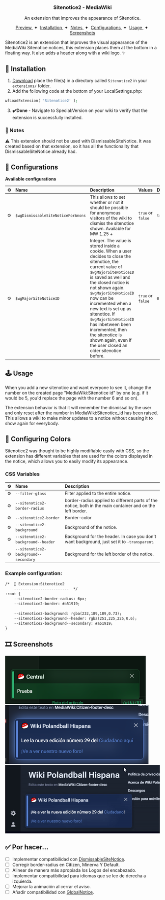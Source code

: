 <div align="center">
<h3>
Sitenotice2 - MediaWiki
</h3>
<p>An extension that improves the appearance of Sitenotice.</p>
</div>

<div align="center">
    <a href="https://central.staging.polandball.wiki/wiki/">
        Preview
    </a>
    <span>&nbsp;✦&nbsp;</span>
    <a href="#-installation">
        Installation
    </a>
    <span>&nbsp;✦&nbsp;</span>
    <a href="#-notes">
        Notes
    </a>
    <span>&nbsp;✦&nbsp;</span>
    <a href="#-configurations">
        Configurations
    </a>
    <span>&nbsp;✦&nbsp;</span>
    <a href="#%EF%B8%8F-usage">
        Usage
    </a>
    <span>&nbsp;✦&nbsp;</span>
    <a href="#-screenshots">
        Screenshots
    </a>
</div>

<p></p>

<div align="left">
Sitenotice2 is an extension that improves the visual appearance of the MediaWiki Sitenotice notices, this extension places them at the bottom in a floating way. It also adds a header along with a wiki logo. ✨
</div>

## 🚀 Installation
1. [Download](https://github.com/DarkGames26/mediawiki-extensions-Sitenotice2/archive/refs/heads/main.zip) place the file(s) in a directory called `Sitenotice2` in your `extensions/` folder.
2. Add the following code at the bottom of your LocalSettings.php:
```php
wfLoadExtension( 'Sitenotice2' );
```
3. **✔️Done** - Navigate to Special:Version on your wiki to verify that the extension is successfully installed.

### 👀 Notes
⚠️ This extension should not be used with DismissableSiteNotice. It was created based on that extension, so it has all the functionality that DismissableSiteNotice already had.

## 🧞 Configurations
**Available configurations**

| ⚙️ | Name | Description | Values | Default
:--- | :--- | :--- | :--- | :---
| ⚙️ | `$wgDismissableSiteNoticeForAnons` | This allows to set whether or not it should be possible for anonymous visitors of the wiki to dismiss the sitenotice shown. Available for MW 1.25 + | `true` or `false` | `true`
| ⚙️ | `$wgMajorSiteNoticeID` | Integer. The value is stored inside a cookie. When a user decides to close the sitenotice, the current value of `$wgMajorSiteNoticeID` is saved as well and the closed notice is not shown again. `$wgMajorSiteNoticeID` now can be incremented when a new text is set up as sitenotice. If `$wgMajorSiteNoticeID` has inbetween been incremented, then the sitenotice is shown again, even if the user closed an older sitenotice before. | `true` or `false` | `0`

## 🕹️ Usage
When you add a new sitenotice and want everyone to see it, change the number on the created page "MediaWiki:Sitenotice id" by one (e.g. if it would be 5, you'd replace the page with the number 6 and so on).

The extension behavior is that it will remember the dismissal by the user and only reset after the number in MediaWiki:Sitenotice_id has been raised. This allows a wiki to make minor updates to a notice without causing it to show again for everybody.

## 🎨 Configuring Colors
Sitenotice2 was thought to be highly modifiable easily with CSS, so the extension has different variables that are used for the colors displayed in the notice, which allows you to easily modify its appearance.
### CSS Variables
| ⚙️ | Name | Description
:--- | :--- | :---
| ⚙️ | `--filter-glass` | Filter applied to the entire notice.
| ⚙️ | `--sitenotice2-border-radius` | border-radius applied to different parts of the notice, both in the main container and on the left border.
| ⚙️ | `--sitenotice2-border` | Border-color
| ⚙️ | `--sitenotice2-background` | Background of the notice.
| ⚙️ | `--sitenotice2-background--header` | Background for the header. In case you don't want background, just set it to `-transparent`.
| ⚙️ | `--sitenotice2-background--secondary` | Background for the left border of the notice.

### Example configuration:
```
/*  🎨 Extension:Sitenotice2 
    -------------------------  */
:root {
	--sitenotice2-border-radius: 6px;
	--sitenotice2-border: #a51919;

	--sitenotice2-background: rgba(232,189,189,0.73);
	--sitenotice2-background--header: rgba(251,225,225,0.6);
	--sitenotice2-background--secondary: #a51919;
}
```

## 🎞️ Screenshots
<img src="img/Sitenotice2_Screenshot.png" height="auto" width="auto" /> 
<img src="img/Sitenotice2_Screenshot_2.png" height="auto" width="auto" /> 
<img src="img/Sitenotice2_Screenshot_3.gif" height="auto" width="auto" /> 


## ✅ Por hacer...

- [ ] Implementar compatibilidad con  <a href="https://www.mediawiki.org/wiki/Extension:DismissableSiteNotice">DismissableSiteNotice</a>.
- [ ] Corregir border-radius en Citizen, Minerva Y Default.
- [ ] Alinear de manera más apropiada los Logos del encabezado.
- [ ] Implementar compatibilidad para idiomas que se lee de derecha a izquierda.
- [ ] Mejorar la animación al cerrar el aviso.
- [ ] Añadir compatibilidad con <a href="https://www.mediawiki.org/wiki/Extension:GlobalNotice">GlobalNotice</a>.